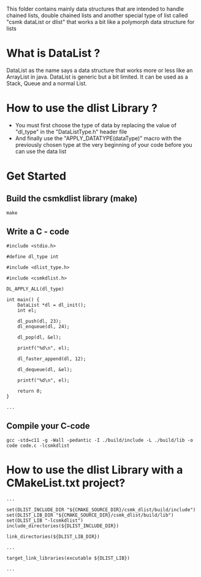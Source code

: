 This folder contains mainly data structures that are intended to handle chained lists, double chained lists and another special type of list called "csmk dataList or dlist" that works a bit like a polymorph data structure for lists

# What is DataList ?
DataList as the name says a data structure that works more or less like an ArrayList in java. DataList is generic but a bit limited. It can be used as a Stack, Queue and a normal List.

# How to use the dlist Library ? 

- You must first choose the type of data by replacing the value of "dl_type" in the "DataListType.h" header file
- And finally use the "APPLY_DATATYPE(dataType)" macro with the previously chosen type at the very beginning of your code before you can use the data list

# Get Started

## Build the csmkdlist library (make)

```
make
```

## Write a C - code
```
#include <stdio.h>

#define dl_type int

#include <dlist_type.h>

#include <csmkdlist.h>

DL_APPLY_ALL(dl_type)

int main() {
    DataList *dl = dl_init();
    int el;

    dl_push(dl, 23);
    dl_enqueue(dl, 24);

    dl_pop(dl, &el);

    printf("%d\n", el);

    dl_faster_append(dl, 12);

    dl_dequeue(dl, &el);

    printf("%d\n", el);

    return 0;
}

...

```

## Compile your C-code
```
gcc -std=c11 -g -Wall -pedantic -I ./build/include -L ./build/lib -o code code.c -lcsmkdlist
```

# How to use the dlist Library with a CMakeList.txt project?
```
...

set(DLIST_INCLUDE_DIR "${CMAKE_SOURCE_DIR}/csmk_dlist/build/include")
set(DLIST_LIB_DIR "${CMAKE_SOURCE_DIR}/csmk_dlist/build/lib")
set(DLIST_LIB "-lcsmkdlist")
include_directories(${DLIST_INCLUDE_DIR})

link_directories(${DLIST_LIB_DIR})

...

target_link_libraries(excutable ${DLIST_LIB})

...

```

